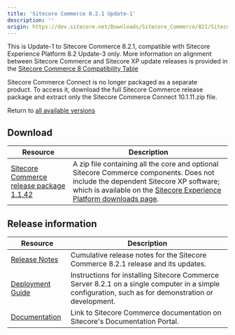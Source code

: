 ```yaml
---
title: 'Sitecore Commerce 8.2.1 Update-1'
description: ''
origin: https://dev.sitecore.net/Downloads/Sitecore_Commerce/821/Sitecore_Commerce_821_Update1.aspx
---
```


This is Update-1 to Sitecore Commerce 8.2.1, compatible with Sitecore Experience Platform 8.2 Update-3 only. More information on alignment between Sitecore Commerce and Sitecore XP update releases is provided in the [Sitecore Commerce 8 Compatibility Table](https://kb.sitecore.net/articles/316437)

Sitecore Commerce Connect is no longer packaged as a separate product. To access it, download the full Sitecore Commerce release package and extract only the Sitecore Commerce Connect 10.1.11.zip file.

Return to [all available versions](/downloads/Sitecore_Commerce)

## Download

| Resource                                                                                                                                                                                          | Description                                                                                                                                                                                                                                          |
| ------------------------------------------------------------------------------------------------------------------------------------------------------------------------------------------------- | ---------------------------------------------------------------------------------------------------------------------------------------------------------------------------------------------------------------------------------------------------- |
| [Sitecore Commerce release package 1.1.42](https://scdp.blob.core.windows.net/downloads/Sitecore%20Commerce/821/Sitecore%20Commerce%20821%20Update1/Secure/Sitecore.Commerce.8.2.1_U1_1.1.42.zip) | A zip file containing all the core and optional Sitecore Commerce components. Does not include the dependent Sitecore XP software; which is available on the [Sitecore Experience Platform downloads page](/downloads/Sitecore_Experience_Platform). |

## Release information

| Resource                                                                                              | Description                                                                                                                                          |
| ----------------------------------------------------------------------------------------------------- | ---------------------------------------------------------------------------------------------------------------------------------------------------- |
| [Release Notes](http://commercesdn.sitecore.net/SitecoreCommerce/ReleaseNotes/en-us/index.html)       | Cumulative release notes for the Sitecore Commerce 8.2.1 release and its updates.                                                                    |
| [Deployment Guide](http://commercesdn.sitecore.net/SitecoreCommerce/DeploymentGuide/en-us/index.html) | Instructions for installing Sitecore Commerce Server 8.2.1 on a single computer in a simple configuration, such as for demonstration or development. |
| [Documentation](https://doc.sitecore.com)                                                             | Link to Sitecore Commerce documentation on Sitecore's Documentation Portal.                                                                          |
